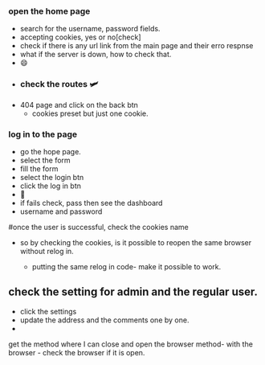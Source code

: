 ### open the home page
- search for the username, password  fields.
- accepting cookies, yes or no[check]
- check if there is any url link from the main page and their erro respnse
- what if the server is down, how to check that.
- 😄
- ### check the routes 🛩️
- 404 page and click on the back btn
  - cookies preset but just one cookie.

### log in to the page
- go the hope page.
- select the form
- fill the form
- select the login btn
- click the log in btn
-  💯
-  if fails check, pass then see the dashboard
- username and password

#once the user is successful, check the cookies name
- so by checking the cookies, is it possible to reopen the same browser without relog in.

  - putting the same relog in code- make it possible to work.

## check the setting for admin and the regular user.
- click the settings
- update the address and the comments one by one.
- 

get the method where I can close and open the browser
method-
with the browser - check the browser if it is open.

